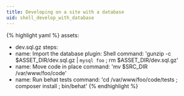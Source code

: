 ```yaml
---
title: Developing on a site with a database
uid: shell_develop_with_database
---
```


{% highlight yaml %}
assets:
  - dev.sql.gz
steps:
  - name: Import the database
    plugin: Shell
    command: 'gunzip -c $ASSET_DIR/dev.sql.gz | `mysql foo` ; rm $ASSET_DIR/dev.sql.gz'
  - name: Move code in place
    command: 'mv $SRC_DIR /var/www/foo/code'
  - name: Run behat tests
    command: 'cd /var/www/foo/code/tests ; composer install ; bin/behat'
{% endhighlight %}
